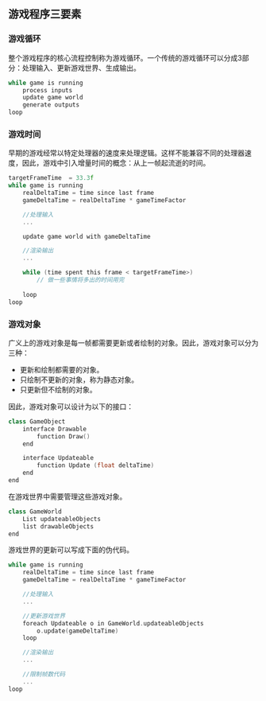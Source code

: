 ## 游戏程序三要素

### 游戏循环

整个游戏程序的核心流程控制称为游戏循环。一个传统的游戏循环可以分成3部分：处理输入、更新游戏世界、生成输出。

```c
while game is running 
    process inputs
    update game world
    generate outputs
loop
```

### 游戏时间

早期的游戏经常以特定处理器的速度来处理逻辑。这样不能兼容不同的处理器速度，因此，游戏中引入增量时间的概念：从上一帧起流逝的时间。

```c
targetFrameTime  = 33.3f
while game is running 
    realDeltaTime = time since last frame
    gameDeltaTime = realDeltaTime * gameTimeFactor

    //处理输入
    ...

    update game world with gameDeltaTime

    //渲染输出
    ...

    while (time spent this frame < targetFrameTime>)
        // 做一些事情将多出的时间用完
    
    loop
loop
```

### 游戏对象

广义上的游戏对象是每一帧都需要更新或者绘制的对象。因此，游戏对象可以分为三种：

- 更新和绘制都需要的对象。
- 只绘制不更新的对象，称为静态对象。
- 只更新但不绘制的对象。

因此，游戏对象可以设计为以下的接口：

```cpp
class GameObject
    interface Drawable
        function Draw()
    end

    interface Updateable
        function Update (float deltaTime)
    end
end
```

在游戏世界中需要管理这些游戏对象。

```cpp
class GameWorld
    List updateableObjects
    list drawableObjects
end
```

游戏世界的更新可以写成下面的伪代码。

```cpp
while game is running 
    realDeltaTime = time since last frame
    gameDeltaTime = realDeltaTime * gameTimeFactor

    //处理输入
    ...

    //更新游戏世界
    foreach Updateable o in GameWorld.updateableObjects
        o.update(gameDeltaTime)
    loop

    //渲染输出
    ...

    //限制帧数代码
    ...
loop
```